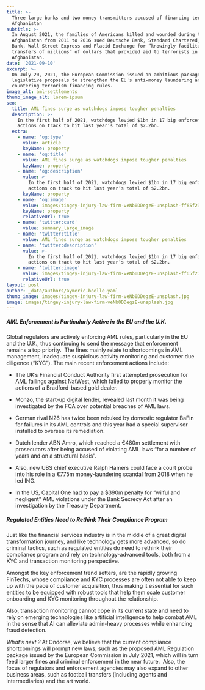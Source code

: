 ```yaml
---
title: >-
  Three large banks and two money transmitters accused of financing terorrism in
  Afghanistan
subtitle: >-
  In August 2021, the families of Americans killed and wounded during the war in
  Afghanistan from 2011 to 2016 sued Deutsche Bank, Standard Chartered, Danske
  Bank, Wall Street Express and Placid Exchange for “knowingly facilitated
  transfers of millions” of dollars that provided aid to terrorists in
  Afghanistan.
date: '2021-09-10'
excerpt: >-
  On July 20, 2021, the European Commission issued an ambitious package of
  legislative proposals to strengthen the EU's anti-money laundering and
  countering terrorism financing rules. 
image_alt: aml-settlements
thumb_image_alt: lorem-ipsum
seo:
  title: AML fines surge as watchdogs impose tougher penalties
  description: >-
    In the first half of 2021, watchdogs levied $1bn in 17 big enforcement
    actions on track to hit last year’s total of $2.2bn.
  extra:
    - name: 'og:type'
      value: article
      keyName: property
    - name: 'og:title'
      value: AML fines surge as watchdogs impose tougher penalties
      keyName: property
    - name: 'og:description'
      value: >-
        In the first half of 2021, watchdogs levied $1bn in 17 big enforcement
        actions on track to hit last year’s total of $2.2bn.
      keyName: property
    - name: 'og:image'
      value: images/tingey-injury-law-firm-veNb0DDegzE-unsplash-ff65f236.jpg
      keyName: property
      relativeUrl: true
    - name: 'twitter:card'
      value: summary_large_image
    - name: 'twitter:title'
      value: AML fines surge as watchdogs impose tougher penalties
    - name: 'twitter:description'
      value: >-
        In the first half of 2021, watchdogs levied $1bn in 17 big enforcement
        actions on track to hit last year’s total of $2.2bn.
    - name: 'twitter:image'
      value: images/tingey-injury-law-firm-veNb0DDegzE-unsplash-ff65f236.jpg
      relativeUrl: true
layout: post
author: _data/authors/aymeric-boelle.yaml
thumb_image: images/tingey-injury-law-firm-veNb0DDegzE-unsplash.jpg
image: images/tingey-injury-law-firm-veNb0DDegzE-unsplash.jpg
---
```

##### AML Enforcement is Particularly Active in the EU and the U.K.

Global regulators are actively enforcing AML rules, particularly in the EU and the U.K., thus continuing to send the message that enforcement remains a top priority.  The fines mainly relate to shortcomings in AML management, inadequate suspicious activity monitoring and customer due diligence (“KYC”). The main recent enforcement actions include:

*   The UK’s Financial Conduct Authority first attempted prosecution for AML failings against NatWest, which failed to properly monitor the actions of a Bradford-based gold dealer. 

*   Monzo, the start-up digital lender, revealed last month it was being investigated by the FCA over potential breaches of AML laws. 

*   German rival N26 has twice been rebuked by domestic regulator BaFin for failures in its AML controls and this year had a special supervisor installed to oversee its remediation.

*   Dutch lender ABN Amro, which reached a €480m settlement with prosecutors after being accused of violating AML laws “for a number of years and on a structural basis”.  

*   Also, new UBS chief executive Ralph Hamers could face a court probe into his role in a €775m money-laundering scandal from 2018 when he led ING. 

*   In the US, Capital One had to pay a $390m penalty for “wilful and negligent” AML violations under the Bank Secrecy Act after an investigation by the Treasury Department.

##### Regulated Entities Need to Rethink Their Compliance Program

Just like the financial services industry is in the middle of a great digital transformation journey, and like technology gets more advanced, so do criminal tactics, such as regulated entities do need to rethink their compliance program and rely on technology-advanced tools, both from a KYC and transaction monitoring perspective.

Amongst the key enforcement trend setters, are the rapidly growing FinTechs, whose compliance and KYC processes are often not able to keep up with the pace of customer acquisition, thus making it essential for such entities to be equipped with robust tools that help them scale customer onboarding and KYC monitoring throughout the relationship.

Also, transaction monitoring cannot cope in its current state and need to rely on emerging technologies like artificial intelligence to help combat AML in the sense that AI can alleviate admin-heavy processes while enhancing fraud detection.

*What’s next ?* At Ondorse, we believe that the current compliance shortcomings will prompt new laws, such as the proposed AML Regulation package issued by the European Commission in July 2021, which will in turn feed larger fines and criminal enforcement in the near future.  Also, the focus of regulators and enforcement agencies may also expand to other business areas, such as football transfers (including agents and intermediaries) and the art world.
